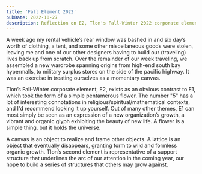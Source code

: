 ```yaml
---
title: 'Fall Element 2022'
pubDate: 2022-10-27
description: Reflection on E2, Tlon's Fall-Winter 2022 corporate element
---
```


A week ago my rental vehicle’s rear window was bashed in and six day’s worth of clothing, a tent, and some other miscellaneous goods were stolen, leaving me and one of our other designers having to build our (traveling) lives back up from scratch. Over the remainder of our week traveling, we assembled a new wardrobe spanning origins from high-end south bay hypermalls, to military surplus stores on the side of the pacific highway. It was an exercise in treating ourselves as a momentary canvas.

Tlon’s Fall-Winter corporate element, E2, exists as an obvious contrast to E1, which took the form of a simple pentamerous flower. The number "5" has a lot of interesting connotations in religious/spiritual/mathematical contexts, and I'd recommend looking it up yourself. Out of many other themes, E1 can most simply be seen as an expression of a new organization’s growth, a vibrant and organic glyph exhibiting the beauty of new life. A flower is a simple thing, but it holds the universe.

A canvas is an object to realize and frame other objects. A lattice is an object that eventually disappears, granting form to wild and formless organic growth. Tlon’s second element is representative of a support structure that underlines the arc of our attention in the coming year, our hope to build a series of structures that others may grow against.